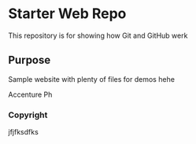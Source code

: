 # Starter Web Repo

This repository is for showing how Git and GitHub werk

## Purpose

Sample website with plenty of files for demos hehe

Accenture Ph

### Copyright
 
 jfjfksdfks